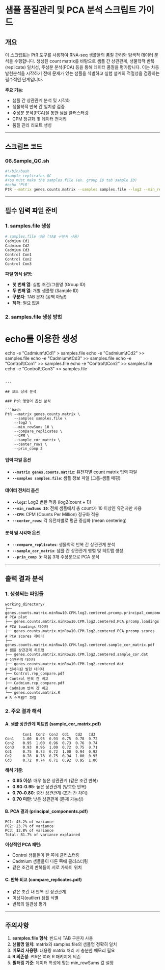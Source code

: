 # 샘플 품질관리 및 PCA 분석 스크립트 가이드

## 개요

이 스크립트는 PtR 도구를 사용하여 RNA-seq 샘플들의 품질 관리와 탐색적 데이터 분석을 수행합니다. 생성된 count matrix를 바탕으로 샘플 간 상관관계, 생물학적 반복(replicate) 일치성, 주성분 분석(PCA) 등을 통해 데이터 품질을 평가합니다. 이는 차등발현분석을 시작하기 전에 문제가 있는 샘플을 식별하고 실험 설계의 적절성을 검증하는 필수적인 단계입니다.

**주요 기능:**
- 샘플 간 상관관계 분석 및 시각화
- 생물학적 반복 간 일치성 검증
- 주성분 분석(PCA)을 통한 샘플 클러스터링
- CPM 정규화 및 데이터 전처리
- 품질 관리 리포트 생성

---

## 스크립트 코드

### 06.Sample_QC.sh

```bash
#!/bin/bash
#sample replicates QC
#You must make the samples.file (ex. group ID tab sample ID)
#echo 'PtR'
PtR --matrix genes.counts.matrix --samples samples.file --log2 --min_rowSums 10 --compare_replicates --CPM --sample_cor_matrix --center_rows --prin_comp 3
```

---

## 필수 입력 파일 준비

### 1. samples.file 생성
```bash
# samples.file 내용 (TAB 구분자 사용)
Cadmium	Cd1
Cadmium	Cd2
Cadmium	Cd3
Control	Con1
Control	Con2
Control	Con3
```

**파일 형식 설명:**
- **첫 번째 열**: 실험 조건/그룹명 (Group ID)
- **두 번째 열**: 개별 샘플명 (Sample ID)  
- **구분자**: TAB 문자 (공백 아님!)
- **헤더**: 필요 없음

### 2. samples.file 생성 방법

# echo를 이용한 생성
echo -e "Cadmium\tCd1" > samples.file
echo -e "Cadmium\tCd2" >> samples.file
echo -e "Cadmium\tCd3" >> samples.file
echo -e "Control\tCon1" >> samples.file
echo -e "Control\tCon2" >> samples.file
echo -e "Control\tCon3" >> samples.file
```

---

## 코드 상세 분석

### PtR 명령어 옵션 분석

```bash
PtR --matrix genes.counts.matrix \
    --samples samples.file \
    --log2 \
    --min_rowSums 10 \
    --compare_replicates \
    --CPM \
    --sample_cor_matrix \
    --center_rows \
    --prin_comp 3
```

#### 입력 파일 옵션
- **`--matrix genes.counts.matrix`**: 유전자별 count matrix 입력 파일
- **`--samples samples.file`**: 샘플 정보 파일 (그룹-샘플 매핑)

#### 데이터 전처리 옵션
- **`--log2`**: Log2 변환 적용 (log2(count + 1))
- **`--min_rowSums 10`**: 전체 샘플에서 총 count가 10 이상인 유전자만 사용
- **`--CPM`**: CPM (Counts Per Million) 정규화 적용
- **`--center_rows`**: 각 유전자별로 평균 중심화 (mean centering)

#### 분석 및 시각화 옵션
- **`--compare_replicates`**: 생물학적 반복 간 상관관계 분석
- **`--sample_cor_matrix`**: 샘플 간 상관관계 행렬 및 히트맵 생성
- **`--prin_comp 3`**: 처음 3개 주성분으로 PCA 분석

---

## 출력 결과 분석

### 1. 생성되는 파일들
```
working_directory/
├── genes.counts.matrix.minRow10.CPM.log2.centered.prcomp.principal_components.pdf    # PCA plot
├── genes.counts.matrix.minRow10.CPM.log2.centered.PCA.prcomp.loadings               # PCA loadings 데이터
├── genes.counts.matrix.minRow10.CPM.log2.centered.PCA.prcomp.scores                 # PCA scores 데이터 
├── genes.counts.matrix.minRow10.CPM.log2.centered.sample_cor_matrix.pdf             # 샘플 상관관계 히트맵 
├── genes.counts.matrix.minRow10.CPM.log2.centered.sample_cor.dat                    # 상관관계 데이터
├── genes.counts.matrix.minRow10.CPM.log2.centered.dat                               # 전처리된 발현 데이터
├── Control.rep_compare.pdf                                                          # Control 반복 간 비교 
├── Cadmium.rep_compare.pdf                                                          # Cadmium 반복 간 비교
└── genes.counts.matrix.R                                                            # R 스크립트 파일 
```

### 2. 주요 결과 해석

#### A. 샘플 상관관계 히트맵 (sample_cor_matrix.pdf)
```
        Con1  Con2  Con3  Cd1   Cd2   Cd3
Con1    1.00  0.95  0.93  0.75  0.78  0.72
Con2    0.95  1.00  0.96  0.73  0.76  0.74
Con3    0.93  0.96  1.00  0.72  0.75  0.71
Cd1     0.75  0.73  0.72  1.00  0.94  0.92
Cd2     0.78  0.76  0.75  0.94  1.00  0.95
Cd3     0.72  0.74  0.71  0.92  0.95  1.00
```

**해석 기준:**
- **0.95 이상**: 매우 높은 상관관계 (같은 조건 반복)
- **0.80-0.95**: 높은 상관관계 (양호한 반복)
- **0.70-0.80**: 중간 상관관계 (조건 간 차이)
- **0.70 미만**: 낮은 상관관계 (문제 가능성)

#### B. PCA 결과 (principal_components.pdf)
```
PC1: 45.2% of variance
PC2: 23.7% of variance  
PC3: 12.8% of variance
Total: 81.7% of variance explained
```

**이상적인 PCA 패턴:**
- Control 샘플들이 한 쪽에 클러스터링
- Cadmium 샘플들이 다른 쪽에 클러스터링
- 같은 조건의 반복들이 서로 가까이 위치

#### C. 반복 비교 (compare_replicates.pdf)
- 같은 조건 내 반복 간 상관관계
- 이상치(outlier) 샘플 식별
- 반복의 일관성 평가

---

## 주의사항

1. **samples.file 형식**: 반드시 TAB 구분자 사용
2. **샘플명 일치**: matrix와 samples.file의 샘플명 정확히 일치
3. **메모리 사용량**: 대용량 matrix 처리 시 충분한 메모리 필요
4. **R 의존성**: PtR은 여러 R 패키지에 의존
5. **필터링 기준**: 데이터 특성에 맞는 min_rowSums 값 설정
